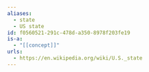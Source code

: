 ```yaml
---
aliases:
  - state
  - US state
id: f0560521-291c-478d-a350-8978f203fe19
is-a:
  - "[[concept]]"
urls:
  - https://en.wikipedia.org/wiki/U.S._state
---
```

